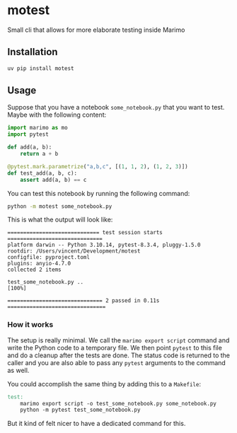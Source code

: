 # motest

Small cli that allows for more elaborate testing inside Marimo

## Installation

```bash
uv pip install motest
```

## Usage

Suppose that you have a notebook `some_notebook.py` that you want to test. Maybe with the following content:

```python
import marimo as mo
import pytest

def add(a, b):
    return a + b

@pytest.mark.parametrize("a,b,c", [(1, 1, 2), (1, 2, 3)])
def test_add(a, b, c):
    assert add(a, b) == c
```

You can test this notebook by running the following command:

```bash
python -m motest some_notebook.py
```

This is what the output will look like:

```
============================= test session starts ==============================
platform darwin -- Python 3.10.14, pytest-8.3.4, pluggy-1.5.0
rootdir: /Users/vincent/Development/motest
configfile: pyproject.toml
plugins: anyio-4.7.0
collected 2 items                                                              

test_some_notebook.py ..                                                   [100%]

============================== 2 passed in 0.11s ===============================
```

### How it works 

The setup is really minimal. We call the `marimo export script` command and write the Python code to a temporary file. We then point `pytest` to this file and do a cleanup after the tests are done. The status code is returned to the caller and you are also able to pass any `pytest` arguments to the command as well.

You could accomplish the same thing by adding this to a `Makefile`:

```Makefile
test:
    marimo export script -o test_some_notebook.py some_notebook.py
    python -m pytest test_some_notebook.py
```

But it kind of felt nicer to have a dedicated command for this.
